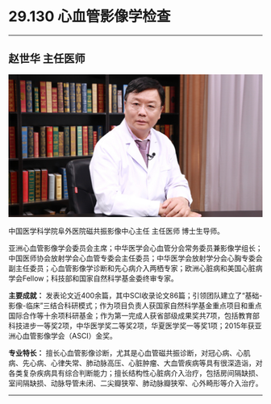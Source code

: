 # 29.130 心血管影像学检查

---

## 赵世华 主任医师

![1686473162303](image/c29_130/1686473162303.png)

中国医学科学院阜外医院磁共振影像中心主任 主任医师 博士生导师。

亚洲心血管影像学会委员会主席；中华医学会心血管分会常务委员兼影像学组长；中国医师协会放射学会心血管专委会主任委员；中华医学会放射学分会心胸专委会副主任委员；心血管影像学诊断和先心病介入两栖专家；欧洲心脏病和美国心脏病学会Fellow；科技部和国家自然科学基金委终审专家。

**主要成就：** 发表论文近400余篇，其中SCI收录论文86篇；引领团队建立了“基础-影像-临床”三结合科研模式；作为项目负责人获国家自然科学基金重点项目和重点国际合作等十余项科研基金；作为第一完成人获省部级成果奖共7项，包括教育部科技进步一等奖2项，中华医学奖二等奖2项，华夏医学奖一等奖1项；2015年获亚洲心血管影像学会（ASCI）金奖。

**专业特长：** 擅长心血管影像诊断，尤其是心血管磁共振诊断，对冠心病、心肌病、先心病、心律失常、肺动脉高压、心脏肿瘤、大血管疾病等具有很深造诣，对各类复杂疾病具有综合判断能力；擅长结构性心脏病介入治疗，包括房间隔缺损、室间隔缺损、动脉导管未闭、二尖瓣狭窄、肺动脉瓣狭窄、心外畸形等介入治疗。

---
